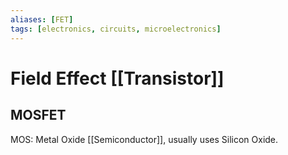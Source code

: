 ```yaml
---
aliases: [FET]
tags: [electronics, circuits, microelectronics]
---
```


# Field Effect [[Transistor]]

## MOSFET

MOS: Metal Oxide [[Semiconductor]], usually uses Silicon Oxide.